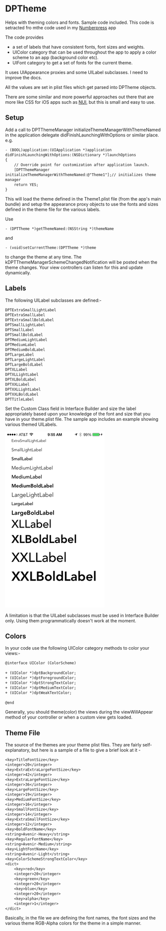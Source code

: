 DPTheme
=======

Helps with theming colors and fonts. Sample code included. This code is setracted fro mthe code used in my [Numberpress](https://itunes.apple.com/us/app/numberpress-math-game/id659118210?ls=1&mt=8) app

The code provides 

* a set of labels that have consistent fonts, font sizes and weights. 
* UIColor category that can be used throughout the app to apply a color scheme to an app (background color etc).
* UIFont category to get a set of fonts for the current theme.

It uses UIAppearance proxies and some UILabel subclasses. I need to improve the docs.

All the values are set in plist files which get parsed into DPTheme objects.

There are some similar and more powerful approaches out there that are more like CSS for iOS apps such as [NUI](https://github.com/tombenner/nui), but this is small and easy to use.

Setup
-----

Add a call to DPTThemeManager initializeThemeManagerWithThemeNamed in the application delegate didFinishLaunchingWithOptions or similar place. e.g.

	- (BOOL)application:(UIApplication *)application didFinishLaunchingWithOptions:(NSDictionary *)launchOptions
	{
	    // Override point for customization after application launch.
	    [DPTThemeManager initializeThemeManagerWithThemeNamed:@"Theme1"];// initializes theme manager
	    return YES;
	}

This will load the theme defined in the Theme1.plist file (from the app's main bundle) and setup the appearance proxy objects to use the fonts and sizes defined in the theme file for the various labels.

Use 

	- (DPTTheme *)getThemeNamed:(NSString *)themeName
	
and
	
	- (void)setCurrentTheme:(DPTTheme *)theme
	
to change the theme at any time. The kDPTThemeManagerSchemeChangedNotification will be posted when the theme changes. Your view controllers can listen for this and update dynamically.

Labels
------
The following UILabel subclasses are defined:-

	DPTExtraSmallLightLabel
	DPTExtraSmallLabel
	DPTExtraSmallBoldLabel
	DPTSmallLightLabel
	DPTSmallLabel
	DPTSmallBoldLabel
	DPTMediumLightLabel
	DPTMediumLabel
	DPTMediumBoldLabel
	DPTLargeLabel
	DPTLargeLightLabel
	DPTLargeBoldLabel
	DPTXLLabel
	DPTXLLightLabel
	DPTXLBoldLabel
	DPTXXLLabel
	DPTXXLLightLabel
	DPTXXLBoldLabel
	DPTTitleLabel

Set the Custom Class field in Interface Builder and size the label appropriately based upon your knowledge of the font and size that you have in your theme.plist file. The sample app includes an example showing various themed UILabels.

![Smaller icon](Screenshot.png "Screenshot showing various themed UILabels")

A limitation is that the UILabel subclasses must be used in Interface Builder only. Using them programmatically doesn't work at the moment.


Colors
---
In your code use the following UIColor category methods to color your views:- 

	@interface UIColor (ColorScheme)
	
	+ (UIColor *)dptBackgroundColor;
	+ (UIColor *)dptForegroundColor;
	+ (UIColor *)dptStrongTextColor;
	+ (UIColor *)dptMediumTextColor;
	+ (UIColor *)dptWeakTextColor;
	
	@end

Generally, you should theme(color) the views during the viewWillAppear method of your controller or when a custom view gets loaded.

Theme File
---
The source of the themes are your theme plist files. They are fairly self-explanatory, but here is a sample of a file to give a brief look at it - 

	<key>TitleFontSize</key>
	<integer>20</integer>
	<key>ExtraExtraLargeFontSize</key>
	<integer>42</integer>
	<key>ExtraLargeFontSize</key>
	<integer>36</integer>
	<key>LargeFontSize</key>
	<integer>19</integer>
	<key>MediumFontSize</key>
	<integer>16</integer>
	<key>SmallFontSize</key>
	<integer>14</integer>
	<key>ExtraSmallFontSize</key>
	<integer>12</integer>
	<key>BoldFontName</key>
	<string>Avenir-Heavy</string>
	<key>RegularFontName</key>
	<string>Avenir-Medium</string>
	<key>LightFontName</key>
	<string>Avenir-Light</string>
	<key>ColorSchemeStrongTextColor</key>
	<dict>
		<key>red</key>
		<integer>20</integer>
		<key>green</key>
		<integer>20</integer>
		<key>blue</key>
		<integer>20</integer>
		<key>alpha</key>
		<integer>1</integer>
	</dict>
Basically, in the file we are defining the font names, the font sizes and the various theme RGB-Alpha colors for the theme in a simple manner.

